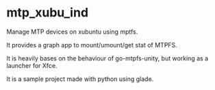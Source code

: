 mtp_xubu_ind
============

Manage MTP devices on xubuntu  using mptfs.

It provides a graph app to mount/umount/get stat of MTPFS. 

It is heavily bases on the behaviour of go-mtpfs-unity, but working as a launcher for Xfce.

It is a sample project made with python using glade.

